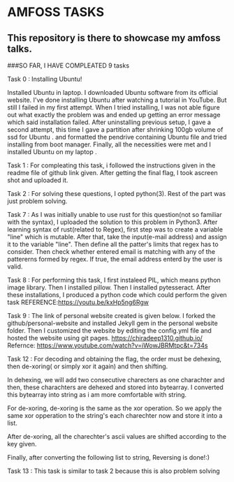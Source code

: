 # AMFOSS TASKS
## This repository is there to showcase my amfoss talks.
###SO FAR, I HAVE COMPLEATED 9 tasks

Task 0 :
Installing Ubuntu!

Installed Ubuntu in laptop. I downloaded Ubuntu software from its official website. I've done installing Ubuntu after watching a tutorial in YouTube. But still I failed in my first attempt. When I tried installing, I was not able figure out what exactly the problem was and ended up getting an error message which said installation failed. After uninstalling previous setup, I gave a second attempt, this time I gave a partition after shrinking 100gb volume of ssd for Ubuntu . and formatted the pendrive containing Ubuntu file and tried installing from boot manager. Finally, all the necessities were met and I installed Ubuntu on my laptop .

Task 1 :
For compleating this task, i followed the instructions given in the readme file of github link given. After getting the final flag, I took ascreen shot and uploaded it.

Task 2 :
For solving these questions, I opted python(3). Rest of the part was just problem solving.

Task 7 :
As I was initially unable to use rust for this question(not so familiar with the syntax), I uploaded the solution to this problem in Python3. After learning syntax of rust(related to Regex), first step was to create a variable "line" which is mutable. After that, take the input(e-mail address) and assign it to the variable "line". Then define all the patter's limits that regex has to consider. Then check whether entered email is matching with any of the pattererns formed by regex. If true, the email address enterd by the user is valid.

Task 8 :
For performing this task, I first instaleed PIL, which means python image library. Then I installed pillow. Then I installed pytesseract. After these installations, I produced a python code which could perform the given task REFERENCE:https://youtu.be/kxHp5ng6Rgw

Task 9 :
The link of personal website created is given below. I forked the github/personal-website and installed Jekyll gem in the personal website folder. Then I customized the website by editing the config.yml file and hosted the website using git pages. https://chiradeep1310.github.io/ Refernce: https://www.youtube.com/watch?v=iWowJBRMtpc&t=734s

Task 12 :
For decoding and obtaining the flag, the order must be dehexing, then de-xoring( or simply xor it again) and then shifting.

In dehexing, we will add two consecutive charecters as one charachter and then, these charachters are dehexed and stored into bytearray. I converted this bytearray into string as i am more comfortable with string.

For de-xoring, de-xoring is the same as the xor operation. So we apply the same xor opperation to the string's each charechter now and store it into a list.

After de-xoring, all the charechter's ascii values are shifted according to the key given.

Finally, after converting the following list to string, Reversing is done!:)

Task 13 :
This task is similar to task 2 because this is also problem solving
